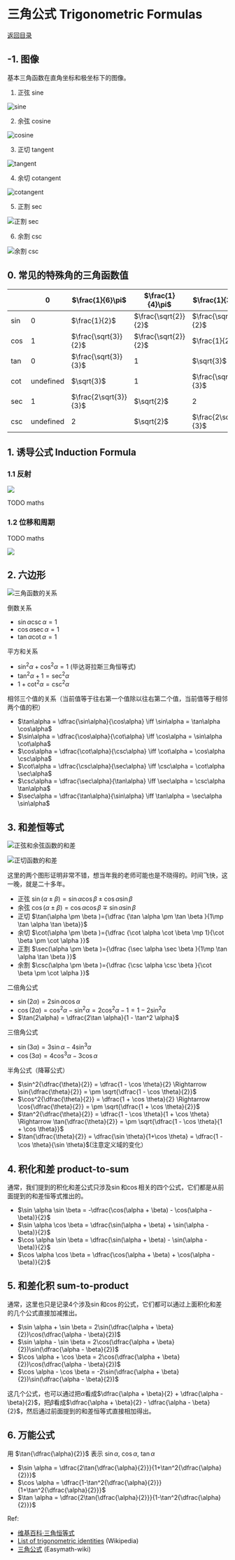 <script>
MathJax = {
  tex: {
    inlineMath: [['$', '$'], ['\\(', '\\)']]
  }
};
</script>
<script id="MathJax-script" async
  src="https://cdn.jsdelivr.net/npm/mathjax@3/es5/tex-chtml.js">
</script>

# 三角公式 Trigonometric Formulas

[返回目录](index.md)

## -1. 图像

基本三角函数在直角坐标和极坐标下的图像。

1. 正弦 sine

![sine](images/basic_function_sine.png)

2. 余弦 cosine

![cosine](images/basic_function_cosine.png)

3. 正切 tangent

![tangent](images/basic_function_tangent.png)

4. 余切 cotangent

![cotangent](images/basic_function_cotangent.png)

5. 正割 sec

![正割 sec](images/basic_function_sec.png)

6. 余割 csc

![余割 csc](images/basic_function_csc.png)

## 0. 常见的特殊角的三角函数值

|   | $0$ | $\frac{1}{6}\pi$ | $\frac{1}{4}\pi$ | $\frac{1}{3}\pi$ | $\frac{1}{2}\pi$ | $1\pi$ | $\frac{3}{2}\pi$ |
| --- | --- | --- | --- | --- | --- | --- | --- |
| $\sin$ | $0$ | $\frac{1}{2}$ | $\frac{\sqrt{2}}{2}$ | $\frac{\sqrt{3}}{2}$ | $1$ | $0$ | $-1$ |
| $\cos$ | $1$ | $\frac{\sqrt{3}}{2}$ | $\frac{\sqrt{2}}{2}$ | $\frac{1}{2}$ | $0$ | $-1$ | $0$ |
| $\tan$ | $0$ | $\frac{\sqrt{3}}{3}$ | $1$ | $\sqrt{3}$ | undefined | $0$ | undefined |
| $\cot$ | undefined | $\sqrt{3}$ | $1$ | $\frac{\sqrt{3}}{3}$ | $0$ | undefined | $0$ |
| $\sec$ | $1$ | $\frac{2\sqrt{3}}{3}$ | $\sqrt{2}$ | $2$ | undefined | $-1$ | undefined |
| $\csc$ | undefined | $2$ | $\sqrt{2}$ | $\frac{2\sqrt{3}}{3}$ | $1$ | undefined | $-1$ |

## 1. 诱导公式 Induction Formula

### 1.1 反射

![](images/Screenshot%202023-05-27%20162245.png)

TODO maths

### 1.2 位移和周期

TODO maths

![](images/Screenshot%202023-05-27%20162319.png)

## 2. 六边形

![三角函数的关系](images/triangle_function_relation.png)

倒数关系

* $\sin\alpha \csc\alpha = 1$
* $\cos\alpha \sec\alpha = 1$
* $\tan\alpha \cot\alpha = 1$

平方和关系

* $\sin^2\alpha + \cos^2\alpha = 1$ (毕达哥拉斯三角恒等式)
* $\tan^2\alpha + 1 = \sec^2\alpha$
* $1 + \cot^2\alpha = \csc^2\alpha$

相邻三个值的关系（当前值等于往右第一个值除以往右第二个值，当前值等于相邻两个值的积）

* $\tan\alpha = \dfrac{\sin\alpha}{\cos\alpha} \iff \sin\alpha = \tan\alpha \cos\alpha$
* $\sin\alpha = \dfrac{\cos\alpha}{\cot\alpha} \iff \cos\alpha = \sin\alpha \cot\alpha$
* $\cos\alpha = \dfrac{\cot\alpha}{\csc\alpha} \iff \cot\alpha = \cos\alpha \csc\alpha$
* $\cot\alpha = \dfrac{\csc\alpha}{\sec\alpha} \iff \csc\alpha = \cot\alpha \sec\alpha$
* $\csc\alpha = \dfrac{\sec\alpha}{\tan\alpha} \iff \sec\alpha = \csc\alpha \tan\alpha$
* $\sec\alpha = \dfrac{\tan\alpha}{\sin\alpha} \iff \tan\alpha = \sec\alpha \sin\alpha$

## 3. 和差恒等式

![正弦和余弦函数的和差](images/800px-AngleAdditionDiagramSine.svg.png)

![正切函数的和差](images/800px-AngleAdditionDiagramTangent.svg.png)

这里的两个图形证明非常不错，想当年我的老师可能也是不晓得的。时间飞快，这一晚，就是二十多年。

* 正弦 $\sin(\alpha \pm \beta )=\sin \alpha \cos \beta \pm \cos \alpha \sin \beta$
* 余弦 $\cos(\alpha \pm \beta )=\cos \alpha \cos \beta \mp \sin \alpha \sin \beta$
* 正切 $\tan(\alpha \pm \beta )={\dfrac  {\tan \alpha \pm \tan \beta }{1\mp \tan \alpha \tan \beta}}$
* 余切 $\cot(\alpha \pm \beta )={\dfrac  {\cot \alpha \cot \beta \mp 1}{\cot \beta \pm \cot \alpha }}$
* 正割 $\sec(\alpha \pm \beta )={\dfrac  {\sec \alpha \sec \beta }{1\mp \tan \alpha \tan \beta }}$
* 余割 $\csc(\alpha \pm \beta )={\dfrac  {\csc \alpha \csc \beta }{\cot \beta \pm \cot \alpha }}$

二倍角公式

* $\sin(2\alpha) = 2 \sin \alpha \cos \alpha$
* $\cos(2\alpha) = \cos^2 \alpha - \sin^2 \alpha = 2\cos^2 \alpha - 1 = 1 - 2\sin^2 \alpha$
* $\tan(2\alpha) = \dfrac{2\tan \alpha}{1 - \tan^2 \alpha}$

三倍角公式

* $\sin(3\alpha) = 3 \sin \alpha - 4 \sin^3 \alpha$
* $\cos(3\alpha) = 4 \cos^3 \alpha - 3 \cos \alpha$

半角公式（降幂公式）

* $\sin^2{\dfrac{\theta}{2}} = \dfrac{1 - \cos \theta}{2} \Rightarrow \sin{\dfrac{\theta}{2}} = \pm \sqrt{\dfrac{1 - \cos \theta}{2}}$
* $\cos^2{\dfrac{\theta}{2}} = \dfrac{1 + \cos \theta}{2} \Rightarrow \cos{\dfrac{\theta}{2}} = \pm \sqrt{\dfrac{1 + \cos \theta}{2}}$
* $\tan^2{\dfrac{\theta}{2}} = \dfrac{1 - \cos \theta}{1 + \cos \theta} \Rightarrow \tan{\dfrac{\theta}{2}} = \pm \sqrt{\dfrac{1 - \cos \theta}{1 + \cos \theta}}$
* $\tan{\dfrac{\theta}{2}} = \dfrac{\sin \theta}{1+\cos \theta} = \dfrac{1 - \cos \theta}{\sin \theta}$(注意定义域的变化）

## 4. 积化和差 product-to-sum

通常，我们提到的积化和差公式只涉及$\sin$和$\cos$相关的四个公式，它们都是从前面提到的和差恒等式推出的。

* $\sin \alpha \sin \beta = -\dfrac{\cos(\alpha + \beta) - \cos(\alpha - \beta)}{2}$
* $\sin \alpha \cos \beta = \dfrac{\sin(\alpha + \beta) + \sin(\alpha - \beta)}{2}$
* $\cos \alpha \sin \beta = \dfrac{\sin(\alpha + \beta) - \sin(\alpha - \beta)}{2}$
* $\cos \alpha \cos \beta = \dfrac{\cos(\alpha + \beta) + \cos(\alpha - \beta)}{2}$

## 5. 和差化积 sum-to-product

通常，这里也只是记录4个涉及$\sin$和$\cos$的公式，它们都可以通过上面积化和差的几个公式直接加减推出。

* $\sin \alpha + \sin \beta = 2\sin(\dfrac{\alpha + \beta}{2})\cos(\dfrac{\alpha - \beta}{2})$
* $\sin \alpha - \sin \beta = 2\cos(\dfrac{\alpha + \beta}{2})\sin(\dfrac{\alpha - \beta}{2})$
* $\cos \alpha + \cos \beta = 2\cos(\dfrac{\alpha + \beta}{2})\cos(\dfrac{\alpha - \beta}{2})$
* $\cos \alpha - \cos \beta = -2\sin(\dfrac{\alpha + \beta}{2})\sin(\dfrac{\alpha - \beta}{2})$

这几个公式，也可以通过把$\alpha$看成$\dfrac{\alpha + \beta}{2} + \dfrac{\alpha - \beta}{2}$，把$\beta$看成$\dfrac{\alpha + \beta}{2} - \dfrac{\alpha - \beta}{2}$，然后通过前面提到的和差恒等式直接相加得出。

## 6. 万能公式

用 $\tan{\dfrac{\alpha}{2}}$ 表示 $\sin \alpha$, $\cos \alpha$, $\tan \alpha$

* $\sin \alpha = \dfrac{2\tan{\dfrac{\alpha}{2}}}{1+\tan^2{\dfrac{\alpha}{2}}}$
* $\cos \alpha = \dfrac{1-\tan^2{\dfrac{\alpha}{2}}}{1+\tan^2{\dfrac{\alpha}{2}}}$
* $\tan \alpha = \dfrac{2\tan{\dfrac{\alpha}{2}}}{1-\tan^2{\dfrac{\alpha}{2}}}$

Ref: 
* [维基百科·三角恒等式](https://zh.wikipedia.org/wiki/%E4%B8%89%E8%A7%92%E6%81%92%E7%AD%89%E5%BC%8F)
* [List of trigonometric identities](https://en.wikipedia.org/wiki/List_of_trigonometric_identities) (Wikipedia)
* [三角公式](https://easymath-wiki.org/%E5%88%9D%E7%AD%89%E6%95%B0%E5%AD%A6/%E4%B8%89%E8%A7%92%E5%87%BD%E6%95%B0/02%E4%B8%89%E8%A7%92%E5%85%AC%E5%BC%8F/) (Easymath-wiki)